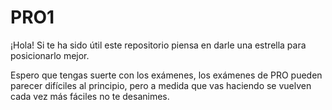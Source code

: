 # PRO1

¡Hola! Si te ha sido útil este repositorio piensa en darle una estrella para posicionarlo mejor.

Espero que tengas suerte con los exámenes, los exámenes de PRO pueden parecer difíciles al principio, pero a medida que vas haciendo se vuelven cada vez más fáciles no te desanimes.
